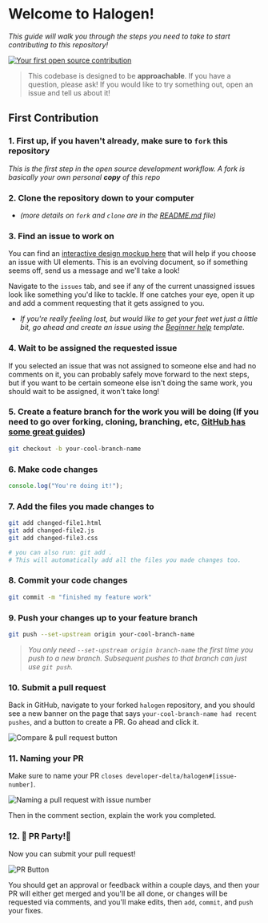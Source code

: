 # Welcome to Halogen!

_This guide will walk you through the steps you need to take to start contributing to this repository!_

[![Your first open source contribution](https://i.imgur.com/ykzMaD1.jpg)](https://youtu.be/qbSXgUFnQ2g)

> This codebase is designed to be **approachable**. If you have a question, please ask! If you would like to try something out, open an issue and tell us about it! 

## First Contribution

### 1. First up, if you haven't already, make sure to `fork` this repository

  _This is the first step in the open source development workflow. A fork is basically your own personal **copy** of this repo_

### 2. Clone the repository down to your computer

  * _(more details on `fork` and `clone` are in the [README.md](README.md) file)_

### 3. Find an issue to work on
  
  You can find an [interactive design mockup here](https://xd.adobe.com/view/5d8116ab-aaca-433c-9b16-2f883df98c75-08d2/) that will help if you choose an issue with UI elements. This is an evolving document, so if something seems off, send us a message and we'll take a look!
  
<!--   TODO: Add in link for design system -->
  
  Navigate to the `issues` tab, and see if any of the current unassigned issues look like something you'd like to tackle. If one catches your eye, open it up and add a comment requesting that it gets assigned to you.
  * _If you're really feeling lost, but would like to get your feet wet just a little bit, go ahead and create an issue using the [Beginner help](https://github.com/developer-delta/halogen/issues/new?assignees=&labels=beginner-work-wanted&template=beginner-help.md&title=Entry-level+story+requested) template_.

### 4. Wait to be assigned the requested issue

  If you selected an issue that was not assigned to someone else and had no comments on it, you can probably safely move forward to the next steps, but if you want to be certain someone else isn't doing the same work, you should wait to be assigned, it won't take long!

### 5. Create a feature branch for the work you will be doing (If you need to go over forking, cloning, branching, etc, [GitHub has some great guides](https://docs.github.com/en/get-started/quickstart/contributing-to-projects))

  ```sh
  git checkout -b your-cool-branch-name
  ```

### 6. Make code changes

  ```js
  console.log("You're doing it!");
  ```
  
### 7. Add the files you made changes to

  ```sh
  git add changed-file1.html
  git add changed-file2.js
  git add changed-file3.css
  
  # you can also run: git add .
  # This will automatically add all the files you made changes too. 
  ```

### 8. Commit your code changes

  ```sh 
  git commit -m "finished my feature work"
  ```

### 9. Push your changes up to your feature branch

  ```sh
  git push --set-upstream origin your-cool-branch-name
  ```
  
  > _You only need `--set-upstream origin branch-name` the _first_ time you push to a new branch. Subsequent pushes to that branch can just use `git push`._

### 10. Submit a pull request

  Back in GitHub, navigate to your forked `halogen` repository, and you should see a new banner on the page that says `your-cool-branch-name had recent pushes`, and a button to create a PR. Go ahead and click it.

  ![Compare & pull request button](https://i.imgur.com/8xGhaWa.png)

### 11. Naming your PR

  Make sure to name your PR `closes developer-delta/halogen#[issue-number]`.

  ![Naming a pull request with issue number](https://i.imgur.com/cHnzA94.png)

  Then in the comment section, explain the work you completed.

### 12. 🎉 PR Party!🎉

  Now you can submit your pull request!

  ![PR Button](https://i.imgur.com/MyX4Z02.png)

  You should get an approval or feedback within a couple days, and then your PR will either get merged and you'll be all done, or changes will be requested via comments, and you'll make edits, then `add`, `commit`, and `push` your fixes.

<!-- Create a new directory for some gitflow stuff. Go over the Open source forking git flow, and go over the regular working TBD gitflow stuff -->


<!-- should this section live in that separate repository? Like a troubleshooting "If you see this message then go here to solve it?" -->
<!-- ## Rebasing and resolving conflicts 

_When contributing to open source, you are working across `forks` of the repository, which means that keeping **your** fork (copy) of the halogen code up to date is important and this guide will help you do that!_

Let's take a looks at an example to understand `rebasing` and `conflict` resolution. -->



